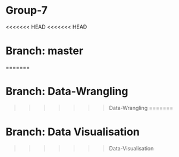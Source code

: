 # Group-7
<<<<<<< HEAD
<<<<<<< HEAD
# Branch: master
=======
# Branch: Data-Wrangling
>>>>>>> Data-Wrangling
=======
# Branch: Data Visualisation 
>>>>>>> Data-Visualisation
